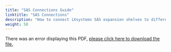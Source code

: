 ```yaml
---
title: "SAS Connections Guide"
linktitle: "SAS Connections"
description: "How to connect iXsystems SAS expansion shelves to different TrueNAS hardware products."
weight: 50
---
```


<object data="https://www.truenas.com/docs/files/SASWiringGuidev1_1.pdf" type="application/pdf" width="95%" height="1000">
  There was an error displaying this PDF, <a href="https://www.truenas.com/docs/files/SASWiringGuidev1_1.pdf">please click here to download the file.</a>
</object>

